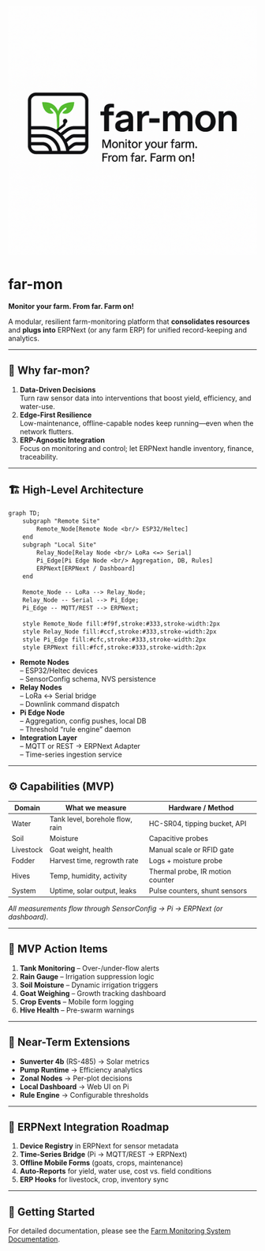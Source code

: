 ![far-mon Logo](docs/images/far-mon.png)

# far-mon  
**Monitor your farm. From far. Farm on!**

A modular, resilient farm-monitoring platform that **consolidates resources** and **plugs into** ERPNext (or any farm ERP) for unified record-keeping and analytics.

---

## 🎯 Why far-mon?

1. **Data-Driven Decisions**  
   Turn raw sensor data into interventions that boost yield, efficiency, and water-use.  
2. **Edge-First Resilience**  
   Low-maintenance, offline-capable nodes keep running—even when the network flutters.  
3. **ERP-Agnostic Integration**  
   Focus on monitoring and control; let ERPNext handle inventory, finance, traceability.

---

## 🏗️ High-Level Architecture

```mermaid
graph TD;
    subgraph "Remote Site"
        Remote_Node[Remote Node <br/> ESP32/Heltec]
    end
    subgraph "Local Site"
        Relay_Node[Relay Node <br/> LoRa <=> Serial]
        Pi_Edge[Pi Edge Node <br/> Aggregation, DB, Rules]
        ERPNext[ERPNext / Dashboard]
    end

    Remote_Node -- LoRa --> Relay_Node;
    Relay_Node -- Serial --> Pi_Edge;
    Pi_Edge -- MQTT/REST --> ERPNext;

    style Remote_Node fill:#f9f,stroke:#333,stroke-width:2px
    style Relay_Node fill:#ccf,stroke:#333,stroke-width:2px
    style Pi_Edge fill:#cfc,stroke:#333,stroke-width:2px
    style ERPNext fill:#fcf,stroke:#333,stroke-width:2px
```

- **Remote Nodes**  
  – ESP32/Heltec devices  
  – SensorConfig schema, NVS persistence  
- **Relay Nodes**  
  – LoRa ↔ Serial bridge  
  – Downlink command dispatch  
- **Pi Edge Node**  
  – Aggregation, config pushes, local DB  
  – Threshold “rule engine” daemon  
- **Integration Layer**  
  – MQTT or REST → ERPNext Adapter  
  – Time-series ingestion service  

---

## ⚙️ Capabilities (MVP)

| Domain       | What we measure                   | Hardware / Method                |
|-------------|-----------------------------------|----------------------------------|
| Water       | Tank level, borehole flow, rain   | HC-SR04, tipping bucket, API     |
| Soil        | Moisture                          | Capacitive probes                |
| Livestock   | Goat weight, health              | Manual scale or RFID gate        |
| Fodder      | Harvest time, regrowth rate      | Logs + moisture probe            |
| Hives       | Temp, humidity, activity         | Thermal probe, IR motion counter |
| System      | Uptime, solar output, leaks      | Pulse counters, shunt sensors    |

_All measurements flow through SensorConfig → Pi → ERPNext (or dashboard)._

---

## 🚀 MVP Action Items

1. **Tank Monitoring** – Over-/under-flow alerts  
2. **Rain Gauge** – Irrigation suppression logic  
3. **Soil Moisture** – Dynamic irrigation triggers  
4. **Goat Weighing** – Growth tracking dashboard  
5. **Crop Events** – Mobile form logging  
6. **Hive Health** – Pre-swarm warnings  

---

## 🔌 Near-Term Extensions

- **Sunverter 4b** (RS-485) → Solar metrics  
- **Pump Runtime** → Efficiency analytics  
- **Zonal Nodes** → Per-plot decisions  
- **Local Dashboard** → Web UI on Pi  
- **Rule Engine** → Configurable thresholds  

---

## 📆 ERPNext Integration Roadmap

1. **Device Registry** in ERPNext for sensor metadata  
2. **Time-Series Bridge** (Pi → MQTT/REST → ERPNext)  
3. **Offline Mobile Forms** (goats, crops, maintenance)  
4. **Auto-Reports** for yield, water use, cost vs. field conditions  
5. **ERP Hooks** for livestock, crop, inventory sync  

---

## 🚀 Getting Started

For detailed documentation, please see the [Farm Monitoring System Documentation](docs/README.md).
